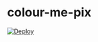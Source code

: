 colour-me-pix
=============
[![Deploy](https://www.herokucdn.com/deploy/button.png)](https://heroku.com/deploy)